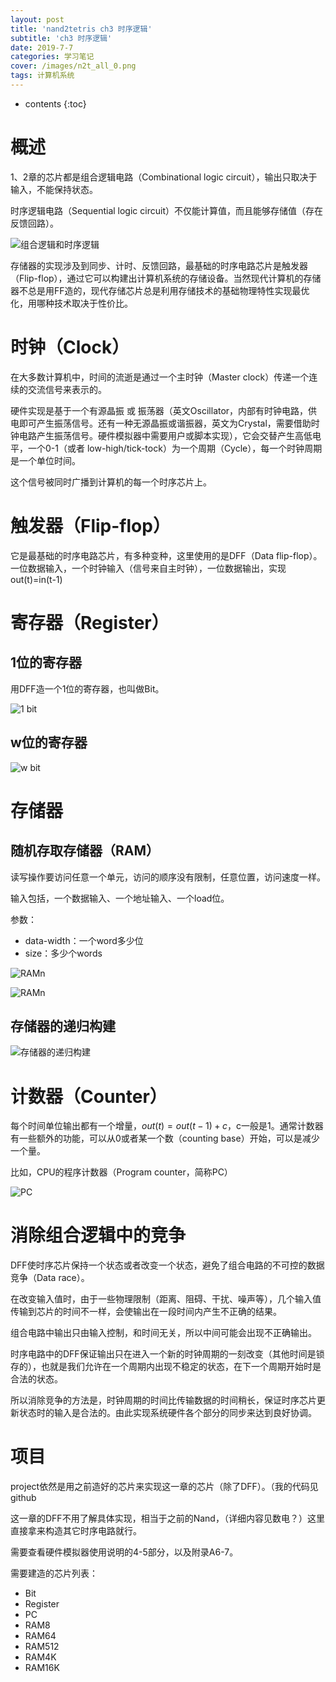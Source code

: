 ```yaml
---
layout: post
title: 'nand2tetris ch3 时序逻辑'
subtitle: 'ch3 时序逻辑'
date: 2019-7-7
categories: 学习笔记
cover: /images/n2t_all_0.png
tags: 计算机系统
---
```


* contents
{:toc}

# 概述

1、2章的芯片都是组合逻辑电路（Combinational logic circuit），输出只取决于输入，不能保持状态。

时序逻辑电路（Sequential logic circuit）不仅能计算值，而且能够存储值（存在反馈回路）。

![组合逻辑和时序逻辑](/images/n2t_3_0.png)

存储器的实现涉及到同步、计时、反馈回路，最基础的时序电路芯片是触发器（Flip-flop），通过它可以构建出计算机系统的存储设备。当然现代计算机的存储器不总是用FF造的，现代存储芯片总是利用存储技术的基础物理特性实现最优化，用哪种技术取决于性价比。

# 时钟（Clock）

在大多数计算机中，时间的流逝是通过一个主时钟（Master clock）传递一个连续的交流信号来表示的。

硬件实现是基于一个有源晶振 或 振荡器（英文Oscillator，内部有时钟电路，供电即可产生振荡信号。还有一种无源晶振或谐振器，英文为Crystal，需要借助时钟电路产生振荡信号。硬件模拟器中需要用户或脚本实现），它会交替产生高低电平，一个0-1（或者 low-high/tick-tock）为一个周期（Cycle），每一个时钟周期是一个单位时间。

这个信号被同时广播到计算机的每一个时序芯片上。

# 触发器（Flip-flop）

它是最基础的时序电路芯片，有多种变种，这里使用的是DFF（Data flip-flop）。一位数据输入，一个时钟输入（信号来自主时钟），一位数据输出，实现out(t)=in(t-1)

# 寄存器（Register）

## 1位的寄存器

用DFF造一个1位的寄存器，也叫做Bit。

![1 bit](/images/n2t_3_1.png)

## w位的寄存器

![w bit](/images/n2t_3_2.png)

# 存储器

## 随机存取存储器（RAM）

读写操作要访问任意一个单元，访问的顺序没有限制，任意位置，访问速度一样。

输入包括，一个数据输入、一个地址输入、一个load位。

参数：
- data-width：一个word多少位
- size：多少个words

![RAMn](/images/n2t_3_3.png)

![RAMn](/images/n2t_3_4.png)

## 存储器的递归构建

![存储器的递归构建](/images/n2t_3_5.png)

# 计数器（Counter）

每个时间单位输出都有一个增量，$out(t)=out(t-1)+c$，c一般是1。通常计数器有一些额外的功能，可以从0或者某一个数（counting base）开始，可以是减少一个量。

比如，CPU的程序计数器（Program counter，简称PC）

![PC](/images/n2t_3_6.png)

# 消除组合逻辑中的竞争

DFF使时序芯片保持一个状态或者改变一个状态，避免了组合电路的不可控的数据竞争（Data race）。

在改变输入值时，由于一些物理限制（距离、阻碍、干扰、噪声等），几个输入值传输到芯片的时间不一样，会使输出在一段时间内产生不正确的结果。

组合电路中输出只由输入控制，和时间无关，所以中间可能会出现不正确输出。

时序电路中的DFF保证输出只在进入一个新的时钟周期的一刻改变（其他时间是锁存的），也就是我们允许在一个周期内出现不稳定的状态，在下一个周期开始时是合法的状态。

所以消除竞争的方法是，时钟周期的时间比传输数据的时间稍长，保证时序芯片更新状态时的输入是合法的。由此实现系统硬件各个部分的同步来达到良好协调。

# 项目
project依然是用之前造好的芯片来实现这一章的芯片（除了DFF）。（我的代码见github

这一章的DFF不用了解具体实现，相当于之前的Nand，（详细内容见数电？）这里直接拿来构造其它时序电路就行。

需要查看硬件模拟器使用说明的4-5部分，以及附录A6-7。

需要建造的芯片列表：
- Bit
- Register
- PC
- RAM8
- RAM64
- RAM512
- RAM4K
- RAM16K